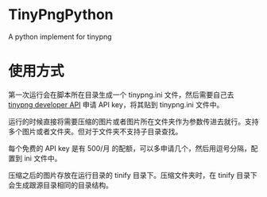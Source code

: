 # TinyPngPython
A python implement for tinypng

# 使用方式

第一次运行会在脚本所在目录生成一个 tinypng.ini 文件，然后需要自己去 [tinypng developer API](https://tinypng.com/developers) 申请 API key，将其贴到 tinypng.ini 文件中。

运行的时候直接将需要压缩的图片或者图片所在文件夹作为参数传进去就行。支持多个图片或者文件夹。但对于文件夹不支持子目录查找。

每个免费的 API key 是有 500/月 的配额，可以多申请几个，然后用逗号分隔，配置到 ini 文件中。

压缩之后的图片存放在运行目录的 tinify 目录下。压缩文件夹时，在 tinify 目录下会生成跟源目录相同的目录结构。
